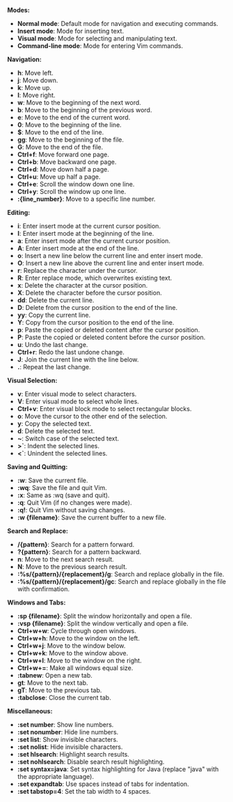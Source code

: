 **Modes:**
- **Normal mode**: Default mode for navigation and executing commands.
- **Insert mode**: Mode for inserting text.
- **Visual mode**: Mode for selecting and manipulating text.
- **Command-line mode**: Mode for entering Vim commands.

**Navigation:**
- **h**: Move left.
- **j**: Move down.
- **k**: Move up.
- **l**: Move right.
- **w**: Move to the beginning of the next word.
- **b**: Move to the beginning of the previous word.
- **e**: Move to the end of the current word.
- **0**: Move to the beginning of the line.
- **$**: Move to the end of the line.
- **gg**: Move to the beginning of the file.
- **G**: Move to the end of the file.
- **Ctrl+f**: Move forward one page.
- **Ctrl+b**: Move backward one page.
- **Ctrl+d**: Move down half a page.
- **Ctrl+u**: Move up half a page.
- **Ctrl+e**: Scroll the window down one line.
- **Ctrl+y**: Scroll the window up one line.
- **:{line_number}**: Move to a specific line number.

**Editing:**
- **i**: Enter insert mode at the current cursor position.
- **I**: Enter insert mode at the beginning of the line.
- **a**: Enter insert mode after the current cursor position.
- **A**: Enter insert mode at the end of the line.
- **o**: Insert a new line below the current line and enter insert mode.
- **O**: Insert a new line above the current line and enter insert mode.
- **r**: Replace the character under the cursor.
- **R**: Enter replace mode, which overwrites existing text.
- **x**: Delete the character at the cursor position.
- **X**: Delete the character before the cursor position.
- **dd**: Delete the current line.
- **D**: Delete from the cursor position to the end of the line.
- **yy**: Copy the current line.
- **Y**: Copy from the cursor position to the end of the line.
- **p**: Paste the copied or deleted content after the cursor position.
- **P**: Paste the copied or deleted content before the cursor position.
- **u**: Undo the last change.
- **Ctrl+r**: Redo the last undone change.
- **J**: Join the current line with the line below.
- **.**: Repeat the last change.

**Visual Selection:**
- **v**: Enter visual mode to select characters.
- **V**: Enter visual mode to select whole lines.
- **Ctrl+v**: Enter visual block mode to select rectangular blocks.
- **o**: Move the cursor to the other end of the selection.
- **y**: Copy the selected text.
- **d**: Delete the selected text.
- **~**: Switch case of the selected text.
- **>`**: Indent the selected lines.
- **<`**: Unindent the selected lines.

**Saving and Quitting:**
- **:w**: Save the current file.
- **:wq**: Save the file and quit Vim.
- **:x**: Same as :wq (save and quit).
- **:q**: Quit Vim (if no changes were made).
- **:q!**: Quit Vim without saving changes.
- **:w {filename}**: Save the current buffer to a new file.

**Search and Replace:**
- **/{pattern}**: Search for a pattern forward.
- **?{pattern}**: Search for a pattern backward.
- **n**: Move to the next search result.
- **N**: Move to the previous search result.
- **:%s/{pattern}/{replacement}/g**: Search and replace globally in the file.
- **:%s/{pattern}/{replacement}/gc**: Search and replace globally in the file with confirmation.

**Windows and Tabs:**
- **:sp {filename}**: Split the window horizontally and open a file.
- **:vsp {filename}**: Split the window vertically and open a file.
- **Ctrl+w+w**: Cycle through open windows.
- **Ctrl+w+h**: Move to the window on the left.
- **Ctrl+w+j**: Move to the window below.
- **Ctrl+w+k**: Move to the window above.
- **Ctrl+w+l**: Move to the window on the right.
- **Ctrl+w+=**: Make all windows equal size.
- **:tabnew**: Open a new tab.
- **gt**: Move to the next tab.
- **gT**: Move to the previous tab.
- **:tabclose**: Close the current tab.

**Miscellaneous:**
- **:set number**: Show line numbers.
- **:set nonumber**: Hide line numbers.
- **:set list**: Show invisible characters.
- **:set nolist**: Hide invisible characters.
- **:set hlsearch**: Highlight search results.
- **:set nohlsearch**: Disable search result highlighting.
- **:set syntax=java**: Set syntax highlighting for Java (replace "java" with the appropriate language).
- **:set expandtab**: Use spaces instead of tabs for indentation.
- **:set tabstop=4**: Set the tab width to 4 spaces.
